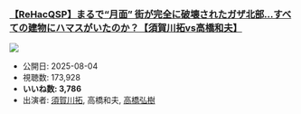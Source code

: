 ### [【ReHacQSP】まるで“月面” 街が完全に破壊されたガザ北部...すべての建物にハマスがいたのか？【須賀川拓vs高橋和夫】](https://www.youtube.com/watch?v=m4DOst3C5EQ)
[![](https://img.youtube.com/vi/m4DOst3C5EQ/sddefault.jpg)](https://www.youtube.com/watch?v=m4DOst3C5EQ)
-   公開日: 2025-08-04
-   視聴数: 173,928
-   **いいね数: 3,786**
-   出演者: [須賀川拓](/rehacq_fan/people/須賀川拓 "wikilink"), 高橋和夫, [高橋弘樹](/rehacq_fan/people/高橋弘樹 "wikilink")
